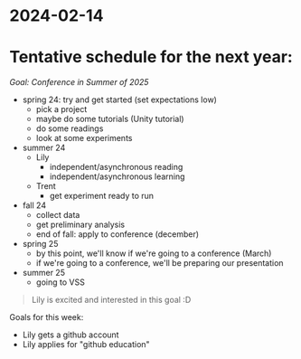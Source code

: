 # 2024-02-14

# Tentative schedule for the next year:

*Goal: Conference in Summer of 2025*
- spring 24: try and get started (set expectations low)
    - pick a project
    - maybe do some tutorials (Unity tutorial)
    - do some readings
    - look at some experiments
- summer 24
    - Lily
        - independent/asynchronous reading
        - independent/asynchronous learning
    - Trent
        - get experiment ready to run  
- fall 24
    - collect data
    - get preliminary analysis
    - end of fall: apply to conference (december)
- spring 25
    - by this point, we'll know if we're going to a conference (March)
    - if we're going to a conference, we'll be preparing our presentation
- summer 25
    - going to VSS


> Lily is excited and interested in this goal :D

Goals for this week:
- Lily gets a github account
- Lily applies for "github education"

